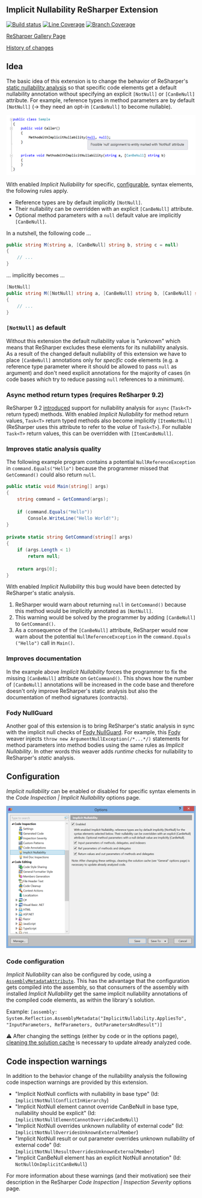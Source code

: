 ## Implicit Nullability ReSharper Extension

[![Build status](https://ci.appveyor.com/api/projects/status/7st3drnudnk7lplu/branch/master?svg=true)](https://ci.appveyor.com/project/ulrichb/implicitnullability/branch/master)
[![Line Coverage](https://dl.dropbox.com/s/4uvis2i6jngwuf2/master-linecoverage.svg)](https://ci.appveyor.com/api/projects/ulrichb/implicitnullability/artifacts/Build/Output/TestCoverage.zip?branch=master)
[![Branch Coverage](https://dl.dropbox.com/s/lf82ryp12razzni/master-branchcoverage.svg)](https://ci.appveyor.com/api/projects/ulrichb/implicitnullability/artifacts/Build/Output/TestCoverage.zip?branch=master)

[ReSharper Gallery Page](https://resharper-plugins.jetbrains.com/packages/ReSharper.ImplicitNullability/)

[History of changes](History.md)

## Idea

The basic idea of this extension is to change the behavior of ReSharper's [static nullability analysis](https://www.jetbrains.com/resharper/help/Code_Analysis__Code_Annotations.html) so that specific code elements get a default nullability annotation without specifying an explicit `[NotNull]` or `[CanBeNull]` attribute. For example, reference types in method parameters are by default `[NotNull]` (→ they need an opt-in `[CanBeNull]` to become nullable).

![Code Sample](/Doc/Sample.png)

With enabled _Implicit Nullability_ for specific, [configurable](#configuration), syntax elements, the following rules apply.

<!-- duplicated in the options page -->
 * Reference types are by default implicitly `[NotNull]`.
 * Their nullability can be overridden with an explicit `[CanBeNull]` attribute. 
 * Optional method parameters with a `null` default value are implicitly `[CanBeNull]`.

In a nutshell, the following code ...
```C#
public string M(string a, [CanBeNull] string b, string c = null)
{
    // ...
}
```
... implicitly becomes ...
```C#
[NotNull]
public string M([NotNull] string a, [CanBeNull] string b, [CanBeNull] string c = null)
{
    // ...
}
```

### `[NotNull]` as default

Without this extension the default nullability value is "unknown" which means that ReSharper excludes these elements for its nullability analysis. As a result of the changed default nullability of this extension we have to place `[CanBeNull]` annotations only for _specific_ code elements (e.g. a reference type parameter where it should be allowed to pass `null` as argument) and don't need explicit annotations for the majority of cases (in code bases which try to reduce passing `null` references to a minimum).

### Async method return types (requires ReSharper 9.2)

ReSharper 9.2 [introduced](https://youtrack.jetbrains.com/issue/RSRP-376091) support for nullability analysis for `async` (`Task<T>` return typed) methods. With enabled _Implicit Nullability_ for method return values, `Task<T>` return typed methods also become implicitly `[ItemNotNull]` (ReSharper uses this attribute to refer to the _value_ of `Task<T>`). For nullable `Task<T>` return values, this can be overridden with `[ItemCanBeNull]`.

### Improves static analysis quality

The following example program contains a potential `NullReferenceException` in `command​.Equals​("Hello")` because the programmer missed that `GetCommand()` could also return `null`.

```C#
public static void Main(string[] args)
{
    string command = GetCommand(args);

    if (command.Equals("Hello"))
        Console.WriteLine("Hello World!");
}

private static string GetCommand(string[] args)
{
    if (args.Length < 1)
        return null;

    return args[0];
}
```

With enabled _Implicit Nullability_ this bug would have been detected by ReSharper's static analysis.

 1. ReSharper would warn about returning `null` in `GetCommand()` because this method would be implicitly annotated as `[NotNull]`.
 2. This warning would be solved by the programmer by adding `[CanBeNull]` to `GetCommand()`.
 3. As a consequence of the `[CanBeNull]` attribute, ReSharper would now warn about the potential `NullReferenceException` in the `command​.Equals​("Hello")` call in `Main()`.

### Improves documentation

In the example above _Implicit Nullability_ forces the programmer to fix the missing `[CanBeNull]` attribute on `GetCommand()`. This shows how the number of `[CanBeNull]` annotations will be increased in the code base and therefore doesn't only improve ReSharper's static analysis but also the documentation of method signatures (contracts).

### Fody NullGuard

Another goal of this extension is to bring ReSharper's static analysis in sync with the implicit null checks of [Fody NullGuard](https://github.com/Fody/NullGuard#readme). For example, this [Fody](https://github.com/Fody/Fody#readme) weaver injects `throw new ArgumentNullException​(/*...*/)` statements for method parameters into method bodies using the same rules as _Implicit Nullability_. In other words this weaver adds _runtime_ checks for nullability to ReSharper's _static_ analysis.

## Configuration

_Implicit nullability_ can be enabled or disabled for specific syntax elements in the *Code Inspection | Implicit Nullability* options page.

![Options Page](/Doc/OptionsPage.png)

### Code configuration

_Implicit Nullability_ can also be configured by code, using a [`AssemblyMetadataAttribute`](https://msdn.microsoft.com/en-us/library/system.reflection.assemblymetadataattribute.aspx). This has the advantage that the configuration gets compiled into the assembly, so that consumers of the assembly with installed _Implicit Nullability_ get the same implicit nullability annotations of the compiled code elements, as within the library's solution.

Example: `[assembly: System.Reflection.AssemblyMetadata("ImplicitNullability.AppliesTo", "InputParameters, RefParameters, OutParametersAndResult")]`

:warning: After changing the settings (either by code or in the options page), [cleaning the solution cache](https://www.jetbrains.com/resharper/help/Configuring_Caches_Location.html#dynaProc1) is necessary to update already analyzed code.

## Code inspection warnings

In addition to the behavior change of the nullability analysis the following code inspection warnings are provided by this extension.

* "Implicit NotNull conflicts with nullability in base type" (Id: `ImplicitNotNullConflictInHierarchy`)
* "Implicit NotNull element cannot override CanBeNull in base type, nullability should be explicit" (Id: `ImplicitNotNullElementCannotOverrideCanBeNull`)
* "Implicit NotNull overrides unknown nullability of external code" (Id: `ImplicitNotNullOverridesUnknownExternalMember`)
* "Implicit NotNull result or out parameter overrides unknown nullability of external code" (Id: `ImplicitNotNullResultOverridesUnknownExternalMember`)
* "Implicit CanBeNull element has an explicit NotNull annotation" (Id: `NotNullOnImplicitCanBeNull`)

For more information about these warnings (and their motivation) see their description in the ReSharper *Code Inspection | Inspection Severity* options page.
